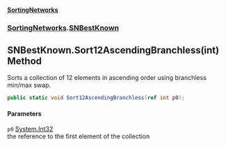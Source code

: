 #### [SortingNetworks](./index.md 'index')
### [SortingNetworks](./SortingNetworks.md 'SortingNetworks').[SNBestKnown](./SortingNetworks-SNBestKnown.md 'SortingNetworks.SNBestKnown')
## SNBestKnown.Sort12AscendingBranchless(int) Method
Sorts a collection of 12 elements in ascending order using branchless min/max swap.  
```csharp
public static void Sort12AscendingBranchless(ref int p0);
```
#### Parameters
<a name='SortingNetworks-SNBestKnown-Sort12AscendingBranchless(int)-p0'></a>
`p0` [System.Int32](https://docs.microsoft.com/en-us/dotnet/api/System.Int32 'System.Int32')  
the reference to the first element of the collection  
  
